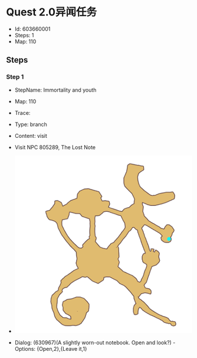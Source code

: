 # Quest 2.0异闻任务

- Id: 603660001
- Steps: 1
- Map: 110

## Steps

### Step 1
- StepName:  Immortality and youth
- Map:  110
- Trace:  
- Type:  branch
- Content:  visit
- Visit NPC 805289, The Lost Note

- ![images/603660001_1.png](images/603660001_1.png)
- Dialog: (630967)(A slightly worn-out notebook. Open and look?) - Options: {Open,2},{Leave it,1}


